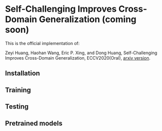 # Self-Challenging Improves Cross-Domain Generalization (coming soon)
This is the official implementation of: 

Zeyi Huang, Haohan Wang, Eric P. Xing, and Dong Huang, Self-Challenging Improves Cross-Domain Generalization, ECCV2020(Oral), [arxiv version](https://arxiv.org/abs/2007.02454).

## Installation

## Training

## Testing

## Pretrained models
